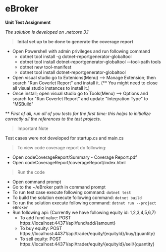 # eBroker
**Unit Test Assignment**

_The solution is developed on .netcore 3.1_

>**Inital set up to be done to generate the coverage report** 
- Open Powershell with admin privileges and run following command
    - dotnet tool install -g dotnet-reportgenerator-globaltool
    - dotnet tool install dotnet-reportgenerator-globaltool --tool-path tools
    - dotnet new tool-manifest
    - dotnet tool install dotnet-reportgenerator-globaltool
 - Open visual studio go to Extenions(Menu) --> Manage Extension; then search "Run Coverlet Report" and install it. (** You might need to close all visual studio instances to install it.)
- Once install; open visual studio go to Tools(Menu) --> Options and search for "Run Coverlet Report" and update "Integration Type" to "MSBuild"

**  _First of all, run all of you tests for the first time: this helps to initialize correctly all the references to the test projects._


> Important Note

Test cases were not developed for startup.cs and main.cs

>To view code coverage report do following:
- Open codeCoverageReport/Summary - Coverage Report.pdf
- Open codeCoverageReport/coverageReport/index.html

> Run the code
- Open command prompt
- Go to the ~/eBroker path in command prompt
- To run test case execute following command: `dotnet test`
- To build the solution execute following command: `dotnet build`
- To run the solution execute following command: `dotnet run --project eBroker`
- Run following api: (Currently we have following equity id: 1,2,3,4,5,6,7)
  - To add fund value: POST https://localhost:44371/api/fund/add/{amount}
  - To buy equity:     POST https://localhost:44371/api/trader/equity/{equityId}/buy/{quantity}
  - To sell equity:    POST https://localhost:44371/api/trader/equity/{equityId}/sell/{quantity}
